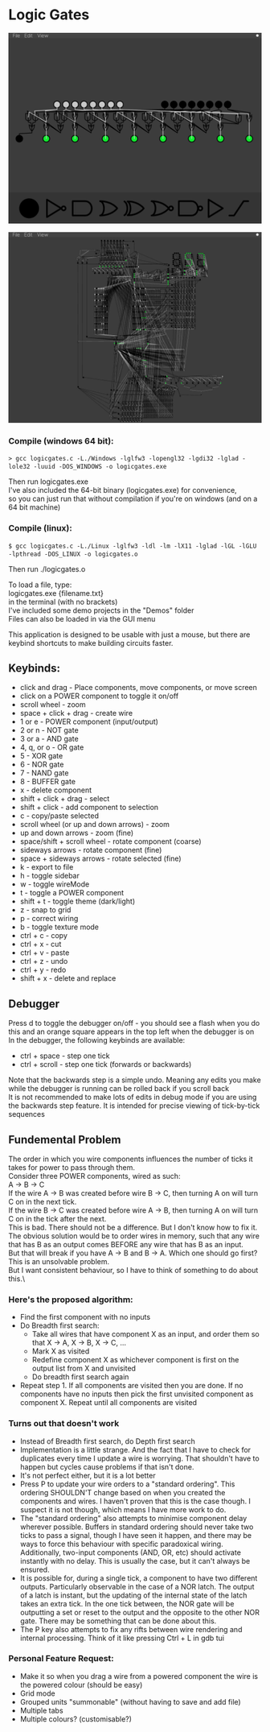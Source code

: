 # Logic Gates

![adder](images/adder.png)

![computerMk1](images/computerMk1.png)

### Compile (windows 64 bit):
```
> gcc logicgates.c -L./Windows -lglfw3 -lopengl32 -lgdi32 -lglad -lole32 -luuid -DOS_WINDOWS -o logicgates.exe
```
Then run logicgates.exe\
I've also included the 64-bit binary (logicgates.exe) for convenience,\
so you can just run that without compilation if you're on windows (and on a 64 bit machine)

### Compile (linux):
```
$ gcc logicgates.c -L./Linux -lglfw3 -ldl -lm -lX11 -lglad -lGL -lGLU -lpthread -DOS_LINUX -o logicgates.o
```
Then run ./logicgates.o

To load a file, type:\
logicgates.exe {filename.txt}\
in the terminal (with no brackets)\
I've included some demo projects in the "Demos" folder\
Files can also be loaded in via the GUI menu

This application is designed to be usable with just a mouse, but there are\
keybind shortcuts to make building circuits faster.

## Keybinds:
* click and drag - Place components, move components, or move screen
* click on a POWER component to toggle it on/off
* scroll wheel - zoom
* space + click + drag - create wire
* 1 or e - POWER component (input/output)
* 2 or n - NOT gate
* 3 or a - AND gate
* 4, q, or o - OR gate
* 5 - XOR gate
* 6 - NOR gate
* 7 - NAND gate
* 8 - BUFFER gate
* x - delete component
* shift + click + drag - select
* shift + click - add component to selection
* c - copy/paste selected
* scroll wheel (or up and down arrows) - zoom
* up and down arrows - zoom (fine)
* space/shift + scroll wheel - rotate component (coarse)
* sideways arrows - rotate component (fine)
* space + sideways arrows - rotate selected (fine)
* k - export to file
* h - toggle sidebar
* w - toggle wireMode
* t - toggle a POWER component
* shift + t - toggle theme (dark/light)
* z - snap to grid
* p - correct wiring
* b - toggle texture mode
* ctrl + c - copy
* ctrl + x - cut
* ctrl + v - paste
* ctrl + z - undo
* ctrl + y - redo
* shift + x - delete and replace

## Debugger
Press d to toggle the debugger on/off - you should see a flash when you do this and an orange square appears in the top left when the debugger is on\
In the debugger, the following keybinds are available:
* ctrl + space - step one tick
* ctrl + scroll - step one tick (forwards or backwards)

Note that the backwards step is a simple undo. Meaning any edits you make while the debugger is running can be rolled back if you scroll back\
It is not recommended to make lots of edits in debug mode if you are using the backwards step feature. It is intended for precise viewing of tick-by-tick sequences

## Fundemental Problem
The order in which you wire components influences the number of ticks it takes for power to pass through them.\
Consider three POWER components, wired as such:\
A -> B -> C\
If the wire A -> B was created before wire B -> C, then turning A on will turn C on in the next tick.\
If the wire B -> C was created before wire A -> B, then turning A on will turn C on in the tick after the next.\
This is bad. There should not be a difference. But I don't know how to fix it.\
The obvious solution would be to order wires in memory, such that any wire that has B as an output comes BEFORE any wire that has B as an input.\
But that will break if you have A -> B and B -> A. Which one should go first? This is an unsolvable problem.\
But I want consistent behaviour, so I have to think of something to do about this.\
### Here's the proposed algorithm:
* Find the first component with no inputs
* Do Breadth first search:
  * Take all wires that have component X as an input, and order them so that X -> A, X -> B, X -> C, ...
  * Mark X as visited
  * Redefine component X as whichever component is first on the output list from X and unvisited
  * Do breadth first search again
* Repeat step 1. If all components are visited then you are done. If no components have no inputs then pick the first unvisited component as component X. Repeat until all components are visited
### Turns out that doesn't work
* Instead of Breadth first search, do Depth first search
* Implementation is a little strange. And the fact that I have to check for duplicates every time I update a wire is worrying. That shouldn't have to happen but cycles cause problems if that isn't done.
* It's not perfect either, but it is a lot better
* Press P to update your wire orders to a "standard ordering". This ordering SHOULDN'T change based on when you created the components and wires. I haven't proven that this is the case though. I suspect it is not though, which means I have more work to do.
* The "standard ordering" also attempts to minimise component delay wherever possible. Buffers in standard ordering should never take two ticks to pass a signal, though I have seen it happen, and there may be ways to force this behaviour with specific paradoxical wiring. Additionally, two-input components (AND, OR, etc) should activate instantly with no delay. This is usually the case, but it can't always be ensured.
* It is possible for, during a single tick, a component to have two different outputs. Particularly observable in the case of a NOR latch. The output of a latch is instant, but the updating of the internal state of the latch takes an extra tick. In the one tick between, the NOR gate will be outputting a set or reset to the output and the opposite to the other NOR gate. There may be something that can be done about this.
* The P key also attempts to fix any rifts between wire rendering and internal processing. Think of it like pressing Ctrl + L in gdb tui

### Personal Feature Request:
 - Make it so when you drag a wire from a powered component the wire is the powered colour (should be easy)
 - Grid mode
 - Grouped units "summonable" (without having to save and add file)
 - Multiple tabs
 - Multiple colours? (customisable?)
 
